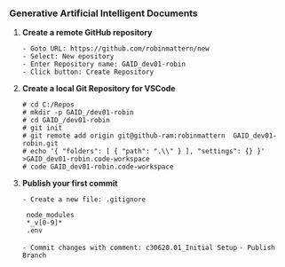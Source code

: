 ### Generative Artificial Intelligent Documents

1. **Create a remote GitHub repository**

	`- Goto URL: https://github.com/robinmattern/new`  
    `- Select: New epository`  
    `- Enter Repository name: GAID_dev01-robin`  
    `- Click button: Create Repository`        

2. **Create a local Git Repository for VSCode**
	
	`# cd C:/Repos`  
	`# mkdir -p GAID_/dev01-robin`  
	`# cd GAID_/dev01-robin`  
	`# git init`  
    `# git remote add origin git@github-ram:robinmattern  GAID_dev01-robin.git`  
	`# echo '{ "folders": [ { "path": ".\\" } ], "settings": {} }' >GAID_dev01-robin.code-workspace`  
    `# code GAID_dev01-robin.code-workspace`  

3. **Publish your first commit**

    `- Create a new file: .gitignore`

        node_modules
        *_v[0-9]* 
        .env

    `- Commit changes with comment: c30620.01_Initial Setup`
    `- Publish Branch`


